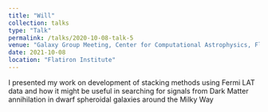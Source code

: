 ```yaml
---
title: "Will"
collection: talks
type: "Talk"
permalink: /talks/2020-10-08-talk-5
venue: "Galaxy Group Meeting, Center for Computational Astrophysics, Flatiron Institute"
date: 2021-10-08
location: "Flatiron Institute"
---
```


I presented my work on development of stacking methods using Fermi LAT data and how it might be useful in searching for signals from Dark Matter annihilation in dwarf spheroidal galaxies around the Milky Way
